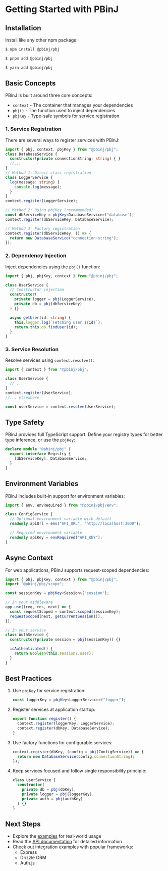 # Getting Started with PBinJ

## Installation

Install like any other npm package:

```bash
$ npm install @pbinj/pbj
```

```bash
$ pnpm add @pbinj/pbj
```

```bash
$ yarn add @pbinj/pbj
```

## Basic Concepts

PBinJ is built around three core concepts:

- `context` - The container that manages your dependencies
- `pbj()` - The function used to inject dependencies
- `pbjKey` - Type-safe symbols for service registration



### 1. Service Registration

There are several ways to register services with PBinJ:

```typescript
import { pbj, context, pbjKey } from "@pbinj/pbj";
class DatabaseService {
  constructor(private connectionString: string) { }
  //...
}
// Method 1: Direct class registration
class LoggerService {
  log(message: string) {
    console.log(message);
  }
}
context.register(LoggerService);

// Method 2: Using pbjKey (recommended)
const dbServiceKey = pbjKey<DatabaseService>("database");
context.register(dbServiceKey, DatabaseService);

// Method 3: Factory registration
context.register(dbServiceKey, () => {
  return new DatabaseService("connection-string");
});
```

### 2. Dependency Injection

Inject dependencies using the `pbj()` function:

```typescript
import { pbj, pbjKey, context } from "@pbinj/pbj";

class UserService {
  // Constructor injection
  constructor(
    private logger = pbj(LoggerService),
    private db = pbj(dbServiceKey)
  ) {}

  async getUser(id: string) {
    this.logger.log(`Fetching user ${id}`);
    return this.db.findUser(id);
  }
}
```

### 3. Service Resolution

Resolve services using `context.resolve()`:

```typescript
import { context } from "@pbinj/pbj";

class UserService {
  // ...
}
context.register(UserService);
//... elsewhere

const userService = context.resolve(UserService);
```

## Type Safety

PBinJ provides full TypeScript support. Define your registry types for better type inference, or use the `pbjKey`:

```typescript
declare module "@pbinj/pbj" {
  export interface Registry {
    [dbServiceKey]: DatabaseService;
  }
}
```

## Environment Variables

PBinJ includes built-in support for environment variables:

```typescript
import { env, envRequired } from "@pbinj/pbj/env";

class ConfigService {
  // Optional environment variable with default
  readonly apiUrl = env("API_URL", "http://localhost:3000");

  // Required environment variable
  readonly apiKey = envRequired("API_KEY");
}
```

## Async Context

For web applications, PBinJ supports request-scoped dependencies:

```ts
import { pbj, pbjKey, context } from "@pbinj/pbj";
import "@pbinj/pbj/scope";

const sessionKey = pbjKey<Session>("session");

// In your middleware
app.use((req, res, next) => {
  const requestScoped = context.scoped(sessionKey);
  requestScoped(next, getCurrentSession());
});

// In your service
class AuthService {
  constructor(private session = pbj(sessionKey)) {}

  isAuthenticated() {
    return Boolean(this.session?.user);
  }
}
```

## Best Practices

1. Use `pbjKey` for service registration:

   ```ts
   const loggerKey = pbjKey<LoggerService>("logger");
   ```

2. Register services at application startup:

   ```ts
   export function register() {
     context.register(loggerKey, LoggerService);
     context.register(dbKey, DatabaseService);
   }
   ```

3. Use factory functions for configurable services:

   ```ts
   context.register(dbKey, (config = pbj(ConfigService)) => {
     return new DatabaseService(config.connectionString);
   });
   ```

4. Keep services focused and follow single responsibility principle:
   ```ts
   class UserService {
     constructor(
       private db = pbj(dbKey),
       private logger = pbj(loggerKey),
       private auth = pbj(authKey)
     ) {}
   }
   ```

## Next Steps

- Explore the [examples](https://github.com/pbinj/pbj/tree/main/examples) for real-world usage
- Read the [API documentation](https://pbinj.github.io/pbj) for detailed information
- Check out integration examples with popular frameworks:
  - Express
  - Drizzle ORM
  - Auth.js
